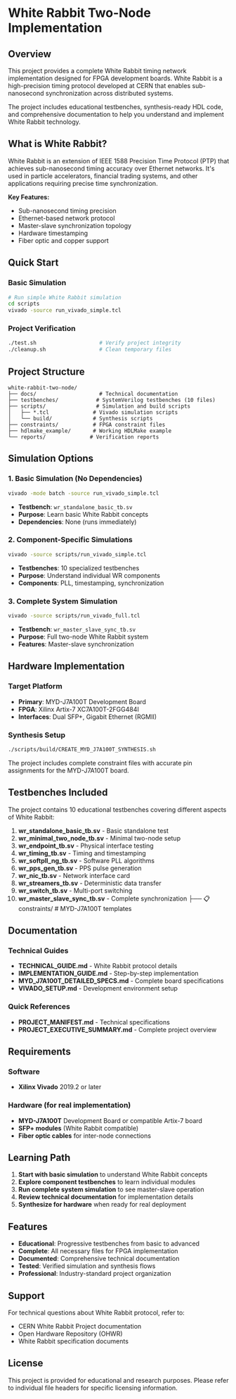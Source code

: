 # White Rabbit Two-Node Implementation

## Overview

This project provides a complete White Rabbit timing network implementation designed for FPGA development boards. White Rabbit is a high-precision timing protocol developed at CERN that enables sub-nanosecond synchronization across distributed systems.

The project includes educational testbenches, synthesis-ready HDL code, and comprehensive documentation to help you understand and implement White Rabbit technology.

## What is White Rabbit?

White Rabbit is an extension of IEEE 1588 Precision Time Protocol (PTP) that achieves sub-nanosecond timing accuracy over Ethernet networks. It's used in particle accelerators, financial trading systems, and other applications requiring precise time synchronization.

**Key Features:**
- Sub-nanosecond timing precision
- Ethernet-based network protocol
- Master-slave synchronization topology
- Hardware timestamping
- Fiber optic and copper support

## Quick Start

### Basic Simulation
```bash
# Run simple White Rabbit simulation
cd scripts
vivado -source run_vivado_simple.tcl
```

### Project Verification
```bash
./test.sh                    # Verify project integrity
./cleanup.sh                 # Clean temporary files
```

## Project Structure

```
white-rabbit-two-node/
├── docs/                    # Technical documentation
├── testbenches/            # SystemVerilog testbenches (10 files)
├── scripts/                # Simulation and build scripts
│   ├── *.tcl              # Vivado simulation scripts
│   └── build/             # Synthesis scripts
├── constraints/           # FPGA constraint files
├── hdlmake_example/       # Working HDLMake example
└── reports/              # Verification reports
```

## Simulation Options

### 1. Basic Simulation (No Dependencies)
```bash
vivado -mode batch -source run_vivado_simple.tcl
```
- **Testbench**: `wr_standalone_basic_tb.sv`
- **Purpose**: Learn basic White Rabbit concepts
- **Dependencies**: None (runs immediately)

### 2. Component-Specific Simulations
```bash
vivado -source scripts/run_vivado_simple.tcl
```
- **Testbenches**: 10 specialized testbenches
- **Purpose**: Understand individual WR components
- **Components**: PLL, timestamping, synchronization

### 3. Complete System Simulation
```bash
vivado -source scripts/run_vivado_full.tcl
```
- **Testbench**: `wr_master_slave_sync_tb.sv`
- **Purpose**: Full two-node White Rabbit system
- **Features**: Master-slave synchronization

## Hardware Implementation

### Target Platform
- **Primary**: MYD-J7A100T Development Board
- **FPGA**: Xilinx Artix-7 XC7A100T-2FGG484I
- **Interfaces**: Dual SFP+, Gigabit Ethernet (RGMII)

### Synthesis Setup
```bash
./scripts/build/CREATE_MYD_J7A100T_SYNTHESIS.sh
```

The project includes complete constraint files with accurate pin assignments for the MYD-J7A100T board.

## Testbenches Included

The project contains 10 educational testbenches covering different aspects of White Rabbit:

1. **wr_standalone_basic_tb.sv** - Basic standalone test
2. **wr_minimal_two_node_tb.sv** - Minimal two-node setup  
3. **wr_endpoint_tb.sv** - Physical interface testing
4. **wr_timing_tb.sv** - Timing and timestamping
5. **wr_softpll_ng_tb.sv** - Software PLL algorithms
6. **wr_pps_gen_tb.sv** - PPS pulse generation
7. **wr_nic_tb.sv** - Network interface card
8. **wr_streamers_tb.sv** - Deterministic data transfer
9. **wr_switch_tb.sv** - Multi-port switching
10. **wr_master_slave_sync_tb.sv** - Complete synchronization
├── 📋 constraints/            # MYD-J7A100T templates
## Documentation

### Technical Guides
- **TECHNICAL_GUIDE.md** - White Rabbit protocol details
- **IMPLEMENTATION_GUIDE.md** - Step-by-step implementation
- **MYD_J7A100T_DETAILED_SPECS.md** - Complete board specifications
- **VIVADO_SETUP.md** - Development environment setup

### Quick References
- **PROJECT_MANIFEST.md** - Technical specifications
- **PROJECT_EXECUTIVE_SUMMARY.md** - Complete project overview

## Requirements

### Software
- **Xilinx Vivado** 2019.2 or later

### Hardware (for real implementation)
- **MYD-J7A100T** Development Board or compatible Artix-7 board
- **SFP+ modules** (White Rabbit compatible)
- **Fiber optic cables** for inter-node connections

## Learning Path

1. **Start with basic simulation** to understand White Rabbit concepts
2. **Explore component testbenches** to learn individual modules
3. **Run complete system simulation** to see master-slave operation
4. **Review technical documentation** for implementation details
5. **Synthesize for hardware** when ready for real deployment

## Features

- **Educational**: Progressive testbenches from basic to advanced
- **Complete**: All necessary files for FPGA implementation
- **Documented**: Comprehensive technical documentation
- **Tested**: Verified simulation and synthesis flows
- **Professional**: Industry-standard project organization

## Support

For technical questions about White Rabbit protocol, refer to:
- CERN White Rabbit Project documentation
- Open Hardware Repository (OHWR)
- White Rabbit specification documents

## License

This project is provided for educational and research purposes. Please refer to individual file headers for specific licensing information.  

